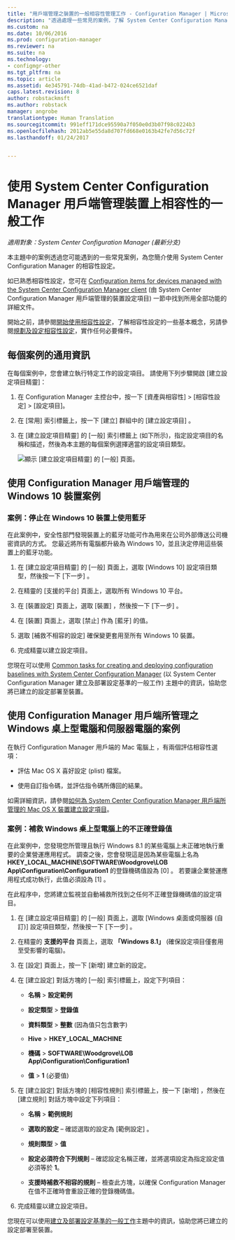 ```yaml
---
title: "用戶端管理之裝置的一般相容性管理工作 - Configuration Manager | Microsoft Docs"
description: "透過處理一些常見的案例，了解 System Center Configuration Manager 相容性設定需要。"
ms.custom: na
ms.date: 10/06/2016
ms.prod: configuration-manager
ms.reviewer: na
ms.suite: na
ms.technology:
- configmgr-other
ms.tgt_pltfrm: na
ms.topic: article
ms.assetid: 4e345791-74db-41ad-b472-024ce6521daf
caps.latest.revision: 8
author: robstackmsft
ms.author: robstack
manager: angrobe
translationtype: Human Translation
ms.sourcegitcommit: 991eff171dce95590a7f050e0d3b07f98c0224b3
ms.openlocfilehash: 2012ab5e55da8d707fd668e0163b42fe7d56c72f
ms.lasthandoff: 01/24/2017


---
```

# <a name="common-tasks-for-managing-compliance-on-devices-with-the-system-center-configuration-manager-client"></a>使用 System Center Configuration Manager 用戶端管理裝置上相容性的一般工作

*適用對象：System Center Configuration Manager (最新分支)*

本主題中的案例透過您可能遇到的一些常見案例，為您簡介使用 System Center Configuration Manager 的相容性設定。  

 如已熟悉相容性設定，您可在 [Configuration items for devices managed with the System Center Configuration Manager client](../../compliance/deploy-use/configuration-items-for-devices-managed-with-the-client.md) (由 System Center Configuration Manager 用戶端管理的裝置設定項目) 一節中找到所用全部功能的詳細文件。  

 開始之前，請參閱[開始使用相容性設定](../../compliance/get-started/get-started-with-compliance-settings.md)，了解相容性設定的一些基本概念，另請參閱[規劃及設定相容性設定](../../compliance/plan-design/plan-for-and-configure-compliance-settings.md)，實作任何必要條件。  

## <a name="general-information-for-each-scenario"></a>每個案例的通用資訊  
 在每個案例中，您會建立執行特定工作的設定項目。 請使用下列步驟開啟 [建立設定項目精靈]：  

1.  在 Configuration Manager 主控台中，按一下 [資產與相容性] > [相容性設定] > [設定項目]。  

3.  在 [常用]  索引標籤上，按一下 [建立]  群組中的 [建立設定項目] 。  

4.  在 [建立設定項目精靈] 的 [一般]  索引標籤上 (如下所示)，指定設定項目的名稱和描述，然後為本主題的每個案例選擇適當的設定項目類型。  

     ![顯示 [建立設定項目精靈] 的 [一般] 頁面。](/sccm/compliance/plan-design/media/Compliance-Settings-Wizard---1.png)  

## <a name="scenarios-for-windows-10-devices-managed-with-the-configuration-manager-client"></a>使用 Configuration Manager 用戶端管理的 Windows 10 裝置案例  

### <a name="scenario-disable-the-use-of-bluetooth-on-windows-10-devices"></a>案例：停止在 Windows 10 裝置上使用藍牙  
 在此案例中，安全性部門發現裝置上的藍牙功能可作為用來在公司外部傳送公司機密資訊的方式。 您最近將所有電腦都升級為 Windows 10，並且決定停用這些裝置上的藍牙功能。  

1.  在 [建立設定項目精靈] 的 [一般]  頁面上，選取 [Windows 10]  設定項目類型，然後按一下 [下一步] 。  

2.  在精靈的 [支援的平台]  頁面上，選取所有 Windows 10 平台。  

3.  在 [裝置設定]  頁面上，選取 [裝置] ，然後按一下 [下一步] 。  

4.  在 [裝置]  頁面上，選取 [禁止]  作為 [藍牙] 的值。  

5.  選取 [補救不相容的設定]  確保變更套用至所有 Windows 10 裝置。  

6.  完成精靈以建立設定項目。  

 您現在可以使用 [Common tasks for creating and deploying configuration baselines with System Center Configuration Manager](../../compliance/plan-design/common-tasks-for-creating-and-deploying-configuration-baselines.md) (以 System Center Configuration Manager 建立及部署設定基準的一般工作) 主題中的資訊，協助您將已建立的設定部署至裝置。  

## <a name="scenarios-for-windows-desktop-and-server-computers-managed-with-the-configuration-manager-client"></a>使用 Configuration Manager 用戶端所管理之 Windows 桌上型電腦和伺服器電腦的案例  
 在執行 Configuration Manager 用戶端的 Mac 電腦上 ，有兩個評估相容性選項：  

-   評估 Mac OS X 喜好設定 (plist) 檔案。  

-   使用自訂指令碼，並評估指令碼所傳回的結果。  

 如需詳細資訊，請參閱[如何為 System Center Configuration Manager 用戶端所管理的 Mac OS X 裝置建立設定項目](../../compliance/deploy-use/create-configuration-items-for-mac-os-x-devices-managed-with-the-client.md)。  

### <a name="scenario-remediate-an-incorrect-registry-value-on-windows-desktop-computers"></a>案例：補救 Windows 桌上型電腦上的不正確登錄值  
 在此案例中，您發現您所管理且執行 Windows 8.1 的某些電腦上未正確地執行重要的企業營運應用程式。 調查之後，您會發現這是因為某些電腦上名為 **HKEY_LOCAL_MACHINE\SOFTWARE\Woodgrove\LOB App\Configuration\Configuration1** 的登錄機碼值設為 [0]  。 若要讓企業營運應用程式成功執行，此值必須設為 [1] 。  

 在此程序中，您將建立監視並自動補救所找到之任何不正確登錄機碼值的設定項目。  

1.  在 [建立設定項目精靈] 的 [一般]  頁面上，選取 [Windows 桌面或伺服器 (自訂)]  設定項目類型，然後按一下 [下一步] 。  

2.  在精靈的 **支援的平台** 頁面上，選取 **「Windows 8.1」** (確保設定項目僅套用至受影響的電腦)。  

3.  在 [設定]  頁面上，按一下 [新增]  建立新的設定。  

4.  在 [建立設定]  對話方塊的 [一般]  索引標籤上，設定下列項目：  

    -   **名稱** > **設定範例**  

    -   **設定類型** > **登錄值**  

    -   **資料類型** > **整數** (因為值只包含數字)  

    -   **Hive** > **HKEY_LOCAL_MACHINE**  

    -   **機碼** > **SOFTWARE\Woodgrove\LOB App\Configuration\Configuration1**  

    -   **值** > **1** (必要值)  

5.  在 [建立設定]  對話方塊的 [相容性規則]  索引標籤上，按一下 [新增] ，然後在 [建立規則]  對話方塊中設定下列項目：  

    -   **名稱** > **範例規則**  

    -   **選取的設定** – 確認選取的設定為 [範例設定] 。  

    -   **規則類型** > **值**  

    -   **設定必須符合下列規則** – 確認設定名稱正確，並將選項設定為指定設定值必須等於 **1**。  

    -   **支援時補救不相容的規則** – 檢查此方塊，以確保 Configuration Manager 在值不正確時會重設正確的登錄機碼值。  

6.  完成精靈以建立設定項目。  

 您現在可以使用[建立及部署設定基準的一般工作](../../compliance/plan-design/common-tasks-for-creating-and-deploying-configuration-baselines.md)主題中的資訊，協助您將已建立的設定部署至裝置。  

